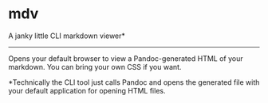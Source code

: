 # mdv

A janky little CLI markdown viewer\*

----

Opens your default browser to view a Pandoc-generated HTML of
your markdown. You can bring your own CSS if you want.

\*Technically the CLI tool just calls Pandoc and opens the generated file
with your default application for opening HTML files.
